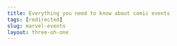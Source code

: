 ```yaml
---
title: Everything you need to know about comic events
tags: [redirected]
slug: marvel-events
layout: three-oh-one
---
```


<meta http-equiv="refresh" content="0; url=http://wheretostartreading.com/articles/marvel-events/">
<link rel="canonical" href="http://wheretostartreading.com/articles/marvel-events/" />
